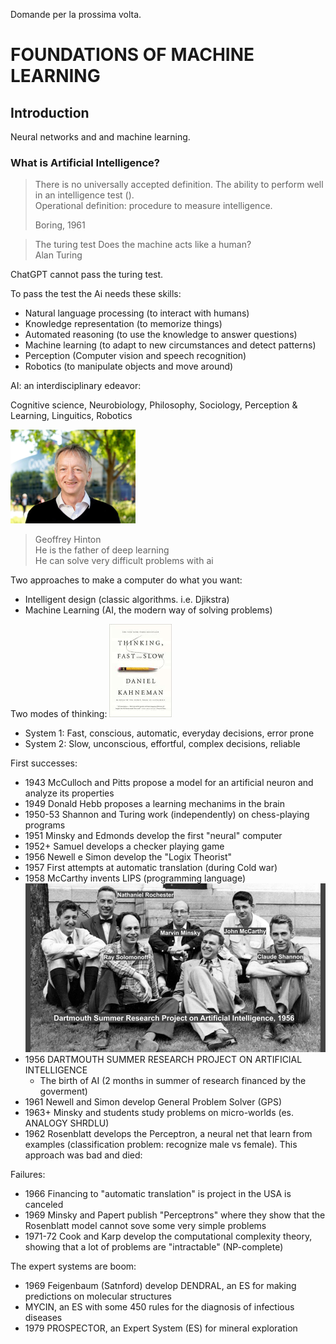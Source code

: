 Domande per la prossima volta.

# FOUNDATIONS OF MACHINE LEARNING

## Introduction

Neural networks and and machine learning.

### What is Artificial Intelligence?

> There is no universally accepted definition.
> The ability to perform well in an intelligence test ().  
> Operational definition: procedure to measure intelligence.
>
> Boring, 1961

> The turing test
> Does the machine acts like a human?  
> Alan Turing

ChatGPT cannot pass the turing test.

To pass the test the Ai needs these skills:

- Natural language processing (to interact with humans)
- Knowledge representation (to memorize things)
- Automated reasoning (to use the knowledge to answer questions)
- Machine learning (to adapt to new circumstances and detect patterns)
- Perception (Computer vision and speech recognition)
- Robotics (to manipulate objects and move around)

AI: an interdisciplinary edeavor:

Cognitive science, Neurobiology, Philosophy, Sociology, Perception & Learning, Linguitics, Robotics

![Alt text](image.png)

> Geoffrey Hinton  
> He is the father of deep learning  
> He can solve very difficult problems with ai  

Two approaches to make a computer do what you want:

- Intelligent design (classic algorithms. i.e. Djikstra)
- Machine Learning (AI, the modern way of solving problems)

Two modes of thinking:
![Alt text](image-1.png)

- System 1: Fast, conscious, automatic, everyday decisions, error prone
- System 2: Slow, unconscious, effortful, complex decisions, reliable

First successes:

- 1943 McCulloch and Pitts propose a model for an artificial neuron and analyze its properties
- 1949 Donald Hebb proposes a learning mechanims in the brain
- 1950-53 Shannon and Turing work (independently) on chess-playing programs
- 1951 Minsky and Edmonds develop the first "neural" computer
- 1952+ Samuel develops a checker playing game
- 1956 Newell e Simon develop the "Logix Theorist"
- 1957 First attempts at automatic translation (during Cold war)
- 1958 McCarthy invents LIPS (programming language)
![Alt text](image-3.png)
- 1956 DARTMOUTH SUMMER RESEARCH PROJECT ON ARTIFICIAL INTELLIGENCE
  - The birth of AI (2 months in summer of research financed by the goverment)
- 1961 Newell and Simon develop General Problem Solver (GPS)
- 1963+ Minsky and students study problems on micro-worlds (es. ANALOGY SHRDLU)
- 1962 Rosenblatt develops the Perceptron, a neural net that learn from examples (classification problem: recognize male vs female). This approach was bad and died:

Failures:

- 1966 Financing to "automatic translation" is project in the USA is canceled
- 1969 Minsky and Papert publish "Perceptrons" where they show that the Rosenblatt model cannot sove some very simple problems
- 1971-72 Cook and Karp develop the computational complexity theory, showing that a lot of problems are "intractable" (NP-complete)

The expert systems are boom:

- 1969 Feigenbaum (Satnford) develop DENDRAL, an ES for making predictions on molecular structures
- MYCIN, an ES with some 450 rules for  the diagnosis of infectious diseases
- 1979 PROSPECTOR, an Expert System (ES) for mineral exploration
